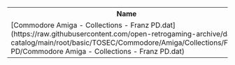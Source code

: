 <table>
<tr><th>Name</th><th>Size</th></tr>
<tr><td>
[Commodore Amiga - Collections - Franz PD.dat](https://raw.githubusercontent.com/open-retrogaming-archive/dat-catalog/main/root/basic/TOSEC/Commodore/Amiga/Collections/Franz PD/Commodore Amiga - Collections - Franz PD.dat)
</td><td>115397</td></tr>
</table>
